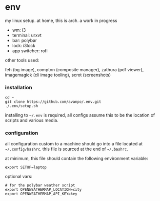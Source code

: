 # env

my linux setup. at home, this is arch. a work in progress

* wm: i3
* terminal: urxvt
* bar: polybar
* lock: i3lock
* app switcher: rofi

other tools used:

feh (bg image), compton (composite manager), zathura (pdf viewer), imagemagick (cli image tooling), scrot (screenshots)

### installation

```shell
cd ~
git clone https://github.com/avanpo/.env.git
./.env/setup.sh
```

installing to `~/.env` is required, all configs assume this to be the location of scripts and various media.

### configuration

all configuration custom to a machine should go into a file located at `~/.config/bashrc`. this file is sourced at the end of `~/.bashrc`.

at minimum, this file should contain the following environment variable:

```
export SETUP=laptop
```

optional vars:

```
# for the polybar weather script
export OPENWEATHERMAP_LOCATION=city
export OPENWEATHERMAP_API_KEY=key
```
